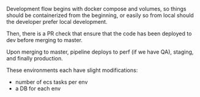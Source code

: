 Development flow begins with docker compose and volumes, so things should be containerized from the beginning, or easily so from local should the developer prefer local development. 

Then, there is a PR check that ensure that the code has been deployed to dev before merging to master. 

Upon merging to master, pipeline deploys to perf (if we have QA), staging, and finally production. 

These environments each have slight modifications:
  - number of ecs tasks per env
  - a DB for each env
